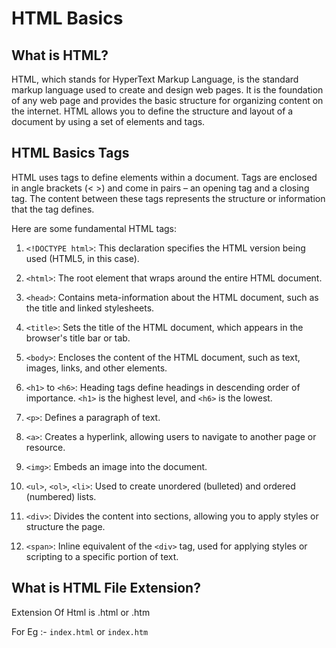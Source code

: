 # HTML Basics

## What is HTML?

HTML, which stands for HyperText Markup Language, is the standard markup language used to create and design web pages. It is the foundation of any web page and provides the basic structure for organizing content on the internet. HTML allows you to define the structure and layout of a document by using a set of elements and tags.

## HTML Basics Tags

HTML uses tags to define elements within a document. Tags are enclosed in angle brackets (< >) and come in pairs – an opening tag and a closing tag. The content between these tags represents the structure or information that the tag defines.

Here are some fundamental HTML tags:

1. `<!DOCTYPE html>`: This declaration specifies the HTML version being used (HTML5, in this case).

2. `<html>`: The root element that wraps around the entire HTML document.

3. `<head>`: Contains meta-information about the HTML document, such as the title and linked stylesheets.

4. `<title>`: Sets the title of the HTML document, which appears in the browser's title bar or tab.

5. `<body>`: Encloses the content of the HTML document, such as text, images, links, and other elements.

6. `<h1>` to `<h6>`: Heading tags define headings in descending order of importance. `<h1>` is the highest level, and `<h6>` is the lowest.

7. `<p>`: Defines a paragraph of text.

8. `<a>`: Creates a hyperlink, allowing users to navigate to another page or resource.

9. `<img>`: Embeds an image into the document.

10. `<ul>`, `<ol>`, `<li>`: Used to create unordered (bulleted) and ordered (numbered) lists.

11. `<div>`: Divides the content into sections, allowing you to apply styles or structure the page.

12. `<span>`: Inline equivalent of the `<div>` tag, used for applying styles or scripting to a specific portion of text.

## What is HTML File Extension?

Extension Of Html is .html or .htm

For Eg :- `index.html` or `index.htm`
